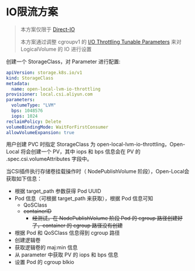 # IO限流方案

> 本方案仅限于 [Direct-IO](https://access.redhat.com/documentation/en-us/red_hat_enterprise_linux/5/html/global_file_system/s1-manage-direct-io)
>
> 本方案通过调整 cgroupv1 的 [I/O Throttling Tunable Parameters](https://access.redhat.com/documentation/en-us/red_hat_enterprise_linux/6/html/resource_management_guide/ch-subsystems_and_tunable_parameters#blkio-throttling) 来对 LogicalVolume 的 IO 进行设置

创建一个 StorageClass，对 Parameter 进行配置:

```yaml
apiVersion: storage.k8s.io/v1
kind: StorageClass
metadata:
  name: open-local-lvm-io-throttling
provisioner: local.csi.aliyun.com
parameters:
  volumeType: "LVM"
  bps: 1048576
  iops: 1024
reclaimPolicy: Delete
volumeBindingMode: WaitForFirstConsumer
allowVolumeExpansion: true
```

用户创建 PVC 时指定 StorageClass 为 open-local-lvm-io-throttling，Open-Local 将会创建一个 PV，其中 iops 和 bps 信息会在 PV 的 .spec.csi.volumeAttributes 字段中。

当CSI插件执行存储卷挂载操作时（ NodePublishVolume 阶段），Open-Local会获取如下信息：

- 根据 target_path 参数获得 Pod UUID
- Pod 信息（可根据 target_path 来获取），根据 Pod 信息可知
  - QoSClass
  - ~~containerID~~
    - ~~经测试，在 NodePublishVolume 阶段 Pod 的 cgroup 路径创建好了，container 的 cgroup 路径没有创建~~
- 根据 Pod 和 QoSClass 信息得到 cgroup 路径
- 创建逻辑卷
- 获取逻辑卷的 maj:min 信息
- 从 parameter 中获取 PV 的 iops 和 bps 信息
- 设置 Pod 的 cgroup blkio
